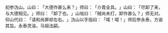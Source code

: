 初参沩山。山曰：​「大德作甚么来？​」师曰：​「介胄全具。​」山曰：​「尽卸了来，与大德相见。​」师曰：​「卸了也。​」山咄曰：​「贼尚未打，卸作甚么？​」师无对。仰山代曰：​「请和尚屏却左右。​」沩山以手指曰：​「喏！喏！」师后参永泰，方谕其旨。永泰灵湍，马祖法嗣。